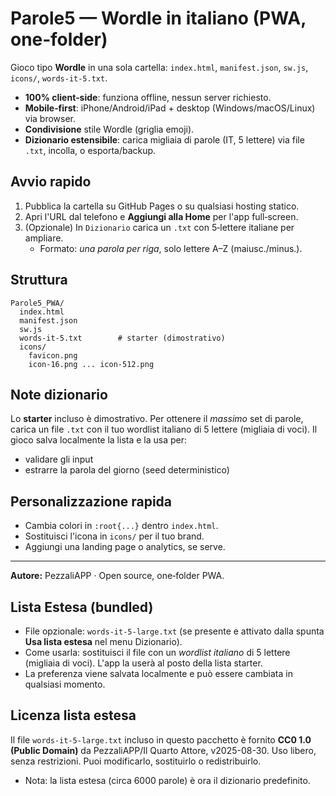 # Parole5 — Wordle in italiano (PWA, one‑folder)

Gioco tipo **Wordle** in una sola cartella: `index.html`, `manifest.json`, `sw.js`, `icons/`, `words-it-5.txt`.
- **100% client‑side**: funziona offline, nessun server richiesto.
- **Mobile‑first**: iPhone/Android/iPad + desktop (Windows/macOS/Linux) via browser.
- **Condivisione** stile Wordle (griglia emoji).
- **Dizionario estensibile**: carica migliaia di parole (IT, 5 lettere) via file `.txt`, incolla, o esporta/backup.

## Avvio rapido
1. Pubblica la cartella su GitHub Pages o su qualsiasi hosting statico.
2. Apri l'URL dal telefono e **Aggiungi alla Home** per l'app full‑screen.
3. (Opzionale) In `Dizionario` carica un `.txt` con 5‑lettere italiane per ampliare.
   - Formato: *una parola per riga*, solo lettere A–Z (maiusc./minus.).

## Struttura
```
Parole5_PWA/
  index.html
  manifest.json
  sw.js
  words-it-5.txt        # starter (dimostrativo)
  icons/
    favicon.png
    icon-16.png ... icon-512.png
```

## Note dizionario
Lo **starter** incluso è dimostrativo. Per ottenere il *massimo* set di parole, carica un file `.txt` con il tuo wordlist italiano di 5 lettere (migliaia di voci). Il gioco salva localmente la lista e la usa per:
- validare gli input
- estrarre la parola del giorno (seed deterministico)

## Personalizzazione rapida
- Cambia colori in `:root{...}` dentro `index.html`.
- Sostituisci l'icona in `icons/` per il tuo brand.
- Aggiungi una landing page o analytics, se serve.

---
**Autore:** PezzaliAPP · Open source, one‑folder PWA.


## Lista Estesa (bundled)
- File opzionale: `words-it-5-large.txt` (se presente e attivato dalla spunta **Usa lista estesa** nel menu Dizionario).
- Come usarla: sostituisci il file con un *wordlist italiano* di 5 lettere (migliaia di voci). L'app la userà al posto della lista starter.
- La preferenza viene salvata localmente e può essere cambiata in qualsiasi momento.

## Licenza lista estesa
Il file `words-it-5-large.txt` incluso in questo pacchetto è fornito **CC0 1.0 (Public Domain)** da PezzaliAPP/Il Quarto Attore, v2025-08-30. 
Uso libero, senza restrizioni. Puoi modificarlo, sostituirlo o redistribuirlo.

- Nota: la lista estesa (circa 6000 parole) è ora il dizionario predefinito.
